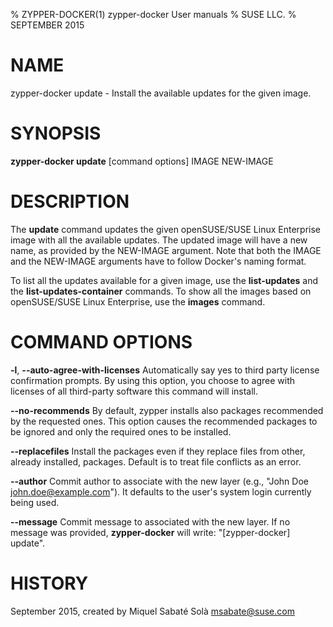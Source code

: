 % ZYPPER-DOCKER(1) zypper-docker User manuals
% SUSE LLC.
% SEPTEMBER 2015
# NAME
zypper\-docker update \- Install the available updates for the given image.

# SYNOPSIS
**zypper-docker update** [command options] IMAGE NEW-IMAGE

# DESCRIPTION
The **update** command updates the given openSUSE/SUSE Linux Enterprise image
with all the available updates. The updated image will have a new name, as
provided by the NEW-IMAGE argument. Note that both the IMAGE and the NEW\-IMAGE
arguments have to follow Docker's naming format.

To list all the updates available for a given image, use the **list-updates**
and the **list-updates-container** commands. To show all the images based on
openSUSE/SUSE Linux Enterprise, use the **images** command.

# COMMAND OPTIONS
**-l**, **--auto-agree-with-licenses**
  Automatically say yes to third party license confirmation prompts. By using this option, you choose to agree with licenses of all third-party software this command will install.

**--no-recommends**
  By default, zypper installs also packages recommended by the requested ones. This option causes the recommended packages to be ignored and only the required ones to be installed.

**--replacefiles**
  Install the packages even if they replace files from other, already installed, packages. Default is to treat file conflicts as an error.

**--author**
  Commit author to associate with the new layer (e.g., \"John Doe <john.doe@example.com>\"). It defaults to the user's system login currently being used.

**--message**
  Commit message to associated with the new layer. If no message was provided, **zypper-docker** will write: "[zypper-docker] update".

# HISTORY
September 2015, created by Miquel Sabaté Solà <msabate@suse.com>

